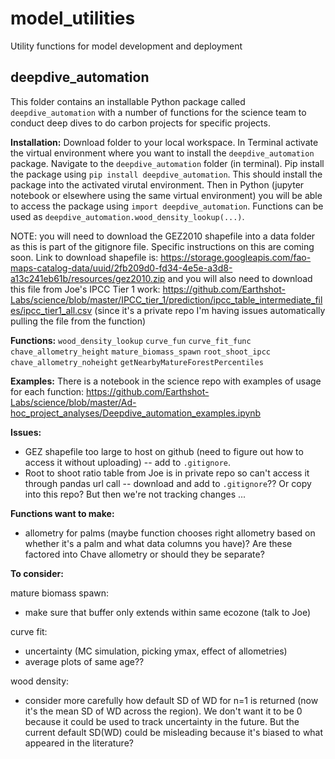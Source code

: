# model_utilities
Utility functions for model development and deployment

## deepdive_automation
This folder contains an installable Python package called `deepdive_automation` with a number of functions for the science team to conduct deep dives to do carbon projects for specific projects.

**Installation:**
Download folder to your local workspace. In Terminal activate the virtual environment where you want to install the `deepdive_automation` package. Navigate to the `deepdive_automation` folder (in terminal). Pip install the package using `pip install deepdive_automation`. This should install the package into the activated virutal environment. Then in Python (jupyter notebook or elsewhere using the same virtual environment) you will be able to access the package using `import deepdive_automation`. Functions can be used as `deepdive_automation.wood_density_lookup(...)`.

NOTE: you will need to download the GEZ2010 shapefile into a data folder as this is part of the gitignore file. Specific instructions on this are coming soon. Link to download shapefile is: https://storage.googleapis.com/fao-maps-catalog-data/uuid/2fb209d0-fd34-4e5e-a3d8-a13c241eb61b/resources/gez2010.zip and you will also need to download this file from Joe's IPCC Tier 1 work: https://github.com/Earthshot-Labs/science/blob/master/IPCC_tier_1/prediction/ipcc_table_intermediate_files/ipcc_tier1_all.csv (since it's a private repo I'm having issues automatically pulling the file from the function)

**Functions:**
`wood_density_lookup`
`curve_fun`
`curve_fit_func`
`chave_allometry_height`
`mature_biomass_spawn`
`root_shoot_ipcc`
`chave_allometry_noheight`
`getNearbyMatureForestPercentiles`

**Examples:**
There is a notebook in the science repo with examples of usage for each function: https://github.com/Earthshot-Labs/science/blob/master/Ad-hoc_project_analyses/Deepdive_automation_examples.ipynb 

**Issues:**
- GEZ shapefile too large to host on github (need to figure out how to access it without uploading) -- add to `.gitignore`.
- Root to shoot ratio table from Joe is in private repo so can't access it through pandas url call -- download and add to `.gitignore`?? Or copy into this repo? But then we're not tracking changes ...

**Functions want to make:**
- allometry for palms (maybe function chooses right allometry based on whether it's a palm and what data columns you have)? Are these factored into Chave allometry or should they be separate?

**To consider:**

mature biomass spawn:
- make sure that buffer only extends within same ecozone (talk to Joe)

curve fit:
- uncertainty (MC simulation, picking ymax, effect of allometries)
- average plots of same age??

wood density:
- consider more carefully how default SD of WD for n=1 is returned (now it's the mean SD of WD across the region). We don't want it to be 0 because it could be used to track uncertainty in the future. But the current default SD(WD) could be misleading because it's biased to what appeared in the literature?
